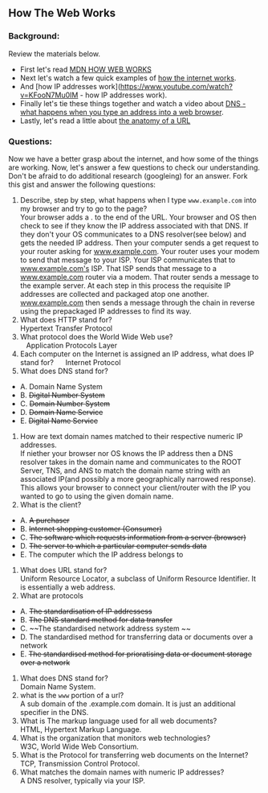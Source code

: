 ## How The Web Works

### Background:

Review the materials below.

* First let's read [MDN HOW WEB WORKS](https://developer.mozilla.org/en-US/Learn/Common_questions/How_does_the_Internet_work)
* Next let's watch a few quick examples of [how the internet works](https://www.youtube.com/watch?v=7_LPdttKXPc).
* And [how IP addresses work](https://www.youtube.com/watch?v=KFooN7Mu0IM   - how IP addresses work).
* Finally let's tie these things together and watch a video about [DNS - what happens when you type an address into a web browser](https://www.youtube.com/watch?v=72snZctFFtA).
* Lastly, let's read a little about [the anatomy of a URL](https://doepud.co.uk/blog/anatomy-of-a-url)

### Questions:

Now we have a better grasp about the internet, and how some of the things are working. Now, let's answer a few questions to check our understanding. Don't be afraid to do additional research (googleing) for an answer. Fork this gist and answer the following questions:

1. Describe, step by step, what happens when I type `www.example.com` into my browser and try to go to the page?  
    Your browser adds a . to the end of the URL. Your browser and OS then check to see if they know the IP address associated with that DNS. If they don't your OS communicates to a DNS resolver(see below) and gets the needed IP address. Then your computer sends a get request to your router asking for www.example.com. Your router uses your modem to send that message to your ISP. Your ISP communicates that to www.example.com's ISP. That ISP sends that message to a www.example.com router via a modem. That router sends a message to the example server. At each step in this process the requisite IP addresses are collected and packaged atop one another. www.example.com then sends a message through the chain in reverse using the prepackaged IP addresses to find its way.  
1.  What does HTTP stand for?  
    Hypertext Transfer Protocol  
1. 	What protocol does the World Wide Web use?  
    Application Protocols Layer  
1. 	Each computer on the Internet is assigned an IP address, what does IP stand for?  
    Internet Protocol  
1. 	What does DNS stand for?  
  * A. Domain Name System
  * B. ~~Digital Number System~~
  * C. ~~Domain Number System~~
  * D. ~~Domain Name Service~~
  * E. ~~Digital Name Service~~
1. 	How are text domain names matched to their respective numeric IP addresses.  
   If niether your browser nor OS knows the IP address then a DNS resolver takes in the domain name and communicates to the ROOT Server, TNS, and ANS to match the domain name string with an associated IP(and possibly a more geographically narrowed response). This allows your browser to connect your client/router with the IP you wanted to go to using the given domain name.  
1. 	What is the client?
  * A. ~~A purchaser~~
  * B. ~~Internet shopping customer (Consumer)~~
  * C. ~~The software which requests information from a server (browser)~~
  * D. ~~The server to which a particular computer sends data~~
  * E. The computer which the IP address belongs to
1. 	What does URL stand for?  
    Uniform Resource Locator, a subclass of Uniform Resource Identifier. It is essentially a web address.  
1. 	What are protocols 
 * A. ~~The standardisation of IP addressess~~
 * B. ~~The DNS standard method for data transfer~~
 * C.	~~The standardised network address system ~~
 * D.	The standardised method for transferring data or documents over a network
 * E.	~~The standardised method for prioratising data or document storage over a network~~
1. What does DNS stand for?  
    Domain Name System.  
1. what is the `www` portion of a url?  
    A sub domain of the .example.com domain. It is just an additional specifier in the DNS.  
1. What is The markup language used for all web documents?  
    HTML, Hypertext Markup Language.  
1. What is the organization that monitors web technologies?  
    W3C, World Wide Web Consortium.  
1. What is the Protocol for transferring web documents on the Internet?  
    TCP, Transmission Control Protocol.  
1. What matches the domain names with numeric IP addresses?  
    A DNS resolver, typically via your ISP.  





